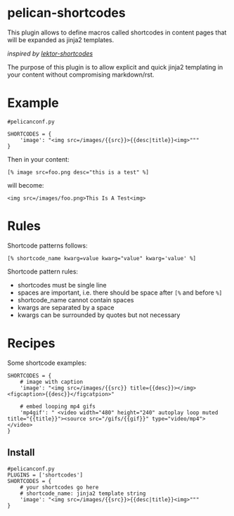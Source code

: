 # pelican-shortcodes

This plugin allows to define macros called shortcodes in content pages that will be expanded as jinja2 templates.

_inspired by [lektor-shortcodes](https://github.com/skorokithakis/lektor-shortcodes)_

The purpose of this plugin is to allow explicit and quick jinja2 templating in your content without compromising markdown/rst.

# Example

    #pelicanconf.py

    SHORTCODES = {
        'image': "<img src=/images/{{src}}>{{desc|title}}<img>"""
    }

Then in your content:

    [% image src=foo.png desc="this is a test" %]

will become:

    <img src=/images/foo.png>This Is A Test<img>

# Rules

Shortcode patterns follows:

    [% shortcode_name kwarg=value kwarg="value" kwarg='value' %]

Shortcode pattern rules:

* shortcodes must be single line
* spaces are important, i.e. there should be space after `[%` and before `%]`
* shortcode_name cannot contain spaces
* kwargs are separated by a space
* kwargs can be surrounded by quotes but not necessary

# Recipes

Some shortcode examples:

    SHORTCODES = {
        # image with caption
        'image': "<img src=/images/{{src}} title={{desc}}></img><figcaption>{{desc}}</figcatpion>"

        # embed looping mp4 gifs
        'mp4gif': " <video width="480" height="240" autoplay loop muted title="{{title}}"><source src="/gifs/{{gif}}" type="video/mp4"></video>
    }

## Install

    #pelicanconf.py    
    PLUGINS = ['shortcodes']
    SHORTCODES = {
        # your shortcodes go here
        # shortcode_name: jinja2 template string
        'image': "<img src=/images/{{src}}>{{desc|title}}<img>"""
    }
    
    
